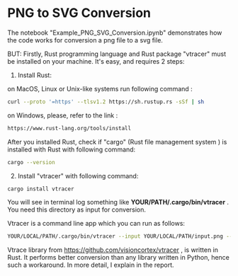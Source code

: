# PNG to SVG Conversion


The notebook "Example_PNG_SVG_Conversion.ipynb" demonstrates how the code works for conversion a png file to a svg file. 



BUT: Firstly, Rust programming language and Rust package "vtracer" must be installed on your machine. It's easy, and requires 2 steps:



1) Install Rust:


on MacOS, Linux or Unix-like systems run following command : 

```sh
curl --proto '=https' --tlsv1.2 https://sh.rustup.rs -sSf | sh
```

on Windows, please, refer to the link :

```sh
https://www.rust-lang.org/tools/install
```


After you installed Rust, check if "cargo" (Rust file management system ) is installed with Rust with following command:

```sh
cargo --version
```


2) Install "vtracer" with following command:
		
```sh
cargo install vtracer
```

You will see in terminal log something like **YOUR/PATH/.cargo/bin/vtracer** . You need this directory as input for conversion.

Vtracer is a command line app which you can run as follows:

```sh
YOUR/LOCAL/PATH/.cargo/bin/vtracer --input YOUR/LOCAL/PATH/input.png --output YOUR/DESIRED/LOCAL/PATH/output.svg
```


Vtrace library from https://github.com/visioncortex/vtracer , is written in Rust. It performs better conversion than any library written in Python, hence such a workaround. In more detail, I explain in the report.
